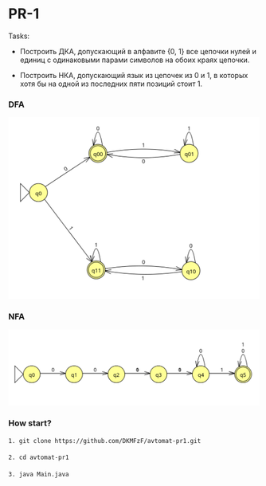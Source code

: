 # PR-1

Tasks:
- Построить ДКА, допускающий в алфавите {0, 1} все цепочки
нулей и единиц с одинаковыми парами символов на обоих краях цепочки.

- Построить НКА, допускающий язык из цепочек из 0 и 1, в которых хотя бы
на одной из последних пяти позиций стоит 1.

### DFA
![](./docs/Снимок%20экрана_20250919_195945.png)

### NFA
![](./docs/Снимок%20экрана_20250919_200102.png)

### How start?

```bash
1. git clone https://github.com/DKMFzF/avtomat-pr1.git 

2. cd avtomat-pr1

3. java Main.java